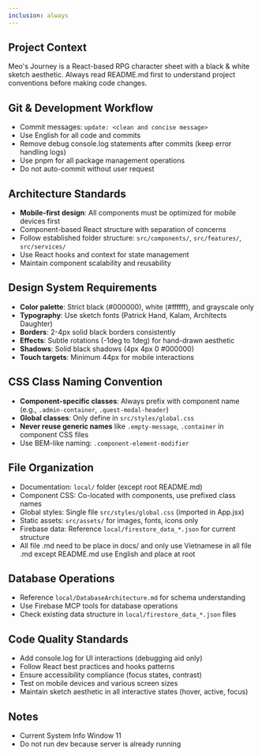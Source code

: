```yaml
---
inclusion: always
---
```


## Project Context
Meo's Journey is a React-based RPG character sheet with a black & white sketch aesthetic. Always read README.md first to understand project conventions before making code changes.

## Git & Development Workflow
- Commit messages: `update: <clean and concise message>`
- Use English for all code and commits
- Remove debug console.log statements after commits (keep error handling logs)
- Use pnpm for all package management operations
- Do not auto-commit without user request

## Architecture Standards
- **Mobile-first design**: All components must be optimized for mobile devices first
- Component-based React structure with separation of concerns
- Follow established folder structure: `src/components/`, `src/features/`, `src/services/`
- Use React hooks and context for state management
- Maintain component scalability and reusability

## Design System Requirements
- **Color palette**: Strict black (#000000), white (#ffffff), and grayscale only
- **Typography**: Use sketch fonts (Patrick Hand, Kalam, Architects Daughter)
- **Borders**: 2-4px solid black borders consistently
- **Effects**: Subtle rotations (-1deg to 1deg) for hand-drawn aesthetic
- **Shadows**: Solid black shadows (4px 4px 0 #000000)
- **Touch targets**: Minimum 44px for mobile interactions

## CSS Class Naming Convention
- **Component-specific classes**: Always prefix with component name (e.g., `.admin-container`, `.quest-modal-header`)
- **Global classes**: Only define in `src/styles/global.css`
- **Never reuse generic names** like `.empty-message`, `.container` in component CSS files
- Use BEM-like naming: `.component-element-modifier`

## File Organization
- Documentation: `local/` folder (except root README.md)
- Component CSS: Co-located with components, use prefixed class names
- Global styles: Single file `src/styles/global.css` (imported in App.jsx)
- Static assets: `src/assets/` for images, fonts, icons only
- Firebase data: Reference `local/firestore_data_*.json` for current structure
- All file .md need to be place in docs/ and only use Vietnamese in all file .md except README.md use English and place at root

## Database Operations
- Reference `local/DatabaseArchitecture.md` for schema understanding
- Use Firebase MCP tools for database operations
- Check existing data structure in `local/firestore_data_*.json` files

## Code Quality Standards
- Add console.log for UI interactions (debugging aid only)
- Follow React best practices and hooks patterns
- Ensure accessibility compliance (focus states, contrast)
- Test on mobile devices and various screen sizes
- Maintain sketch aesthetic in all interactive states (hover, active, focus)

## Notes
- Current System Info Window 11 
- Do not run dev because server is already running 
